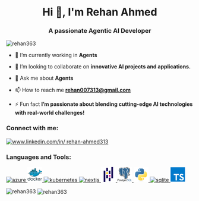 <h1 align="center">Hi 👋, I'm Rehan Ahmed</h1>
<h3 align="center">A passionate Agentic AI Developer</h3>

<p align="left"> <img src="https://komarev.com/ghpvc/?username=rehan363&label=Profile%20views&color=0e75b6&style=flat" alt="rehan363" /> </p>

- 🔭 I’m currently working in **Agents**

- 👯 I’m looking to collaborate on **innovative AI projects and applications.**

- 💬 Ask me about **Agents**

- 📫 How to reach me **rehan007313@gmail.com**

- ⚡ Fun fact **I’m passionate about blending cutting-edge AI technologies with real-world challenges!**

<h3 align="left">Connect with me:</h3>
<p align="left">
<a href="https://linkedin.com/in/www.linkedin.com/in/ rehan-ahmed313" target="blank"><img align="center" src="https://raw.githubusercontent.com/rahuldkjain/github-profile-readme-generator/master/src/images/icons/Social/linked-in-alt.svg" alt="www.linkedin.com/in/ rehan-ahmed313" height="30" width="40" /></a>
</p>

<h3 align="left">Languages and Tools:</h3>
<p align="left"> <a href="https://azure.microsoft.com/en-in/" target="_blank" rel="noreferrer"> <img src="https://www.vectorlogo.zone/logos/microsoft_azure/microsoft_azure-icon.svg" alt="azure" width="40" height="40"/> </a> <a href="https://www.docker.com/" target="_blank" rel="noreferrer"> <img src="https://raw.githubusercontent.com/devicons/devicon/master/icons/docker/docker-original-wordmark.svg" alt="docker" width="40" height="40"/> </a> <a href="https://kubernetes.io" target="_blank" rel="noreferrer"> <img src="https://www.vectorlogo.zone/logos/kubernetes/kubernetes-icon.svg" alt="kubernetes" width="40" height="40"/> </a> <a href="https://nextjs.org/" target="_blank" rel="noreferrer"> <img src="https://cdn.worldvectorlogo.com/logos/nextjs-2.svg" alt="nextjs" width="40" height="40"/> </a> <a href="https://pandas.pydata.org/" target="_blank" rel="noreferrer"> <img src="https://raw.githubusercontent.com/devicons/devicon/2ae2a900d2f041da66e950e4d48052658d850630/icons/pandas/pandas-original.svg" alt="pandas" width="40" height="40"/> </a> <a href="https://www.postgresql.org" target="_blank" rel="noreferrer"> <img src="https://raw.githubusercontent.com/devicons/devicon/master/icons/postgresql/postgresql-original-wordmark.svg" alt="postgresql" width="40" height="40"/> </a> <a href="https://www.python.org" target="_blank" rel="noreferrer"> <img src="https://raw.githubusercontent.com/devicons/devicon/master/icons/python/python-original.svg" alt="python" width="40" height="40"/> </a> <a href="https://www.sqlite.org/" target="_blank" rel="noreferrer"> <img src="https://www.vectorlogo.zone/logos/sqlite/sqlite-icon.svg" alt="sqlite" width="40" height="40"/> </a> <a href="https://www.typescriptlang.org/" target="_blank" rel="noreferrer"> <img src="https://raw.githubusercontent.com/devicons/devicon/master/icons/typescript/typescript-original.svg" alt="typescript" width="40" height="40"/> </a> </p>

<p><img align="left" src="https://github-readme-stats.vercel.app/api/top-langs?username=rehan363&show_icons=true&locale=en&layout=compact" alt="rehan363" /></p>

<p>&nbsp;<img align="center" src="https://github-readme-stats.vercel.app/api?username=rehan363&show_icons=true&locale=en" alt="rehan363" /></p>
